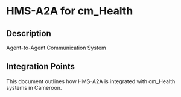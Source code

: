 # HMS-A2A for cm_Health

## Description

Agent-to-Agent Communication System

## Integration Points

This document outlines how HMS-A2A is integrated with cm_Health systems in Cameroon.
